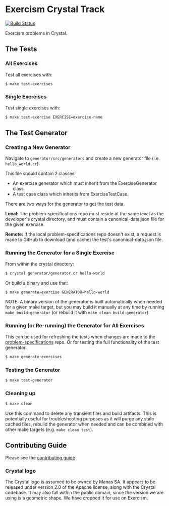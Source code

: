 # Exercism Crystal Track

[![Build Status](https://github.com/exercism/crystal/workflows/Tests/badge.svg?branch=main)](https://github.com/exercism/crystal/actions?query=workflow%3ATests+branch%3Amain)

Exercism problems in Crystal.

## The Tests

### All Exercises

Test all exercises with:
```bash
$ make test-exercises
```

### Single Exercises

Test single exercises with:
```bash
$ make test-exercise EXERCISE=exercise-name
```

## The Test Generator

### Creating a New Generator

Navigate to `generator/src/generators` and create a new generator file (i.e. `hello_world.cr`).

This file should contain 2 classes:
* An exercise generator which must inherit from the ExerciseGenerator class.
* A test case class which inherits from ExerciseTestCase.

There are two ways for the generator to get the test data.

**Local:**
The problem-specifications repo must reside at the same level as the developer's crystal directory, and must contain a canonical-data.json file for the given exercise.

**Remote:**
If the local problem-specifications repo doesn't exist, a request is made to GitHub to download (and cache) the test's canonical-data.json file.

### Running the Generator for a Single Exercise

From within the crystal directory:
```bash
$ crystal generator/generator.cr hello-world
```

Or build a binary and use that:
```bash
$ make generate-exercise GENERATOR=hello-world
```

NOTE: A binary version of the generator is built automatically when needed for a given make target, but you may build it manually at any time by running `make build-generator` (or rebuild it with `make clean build-generator`).

### Running (or Re-running) the Generator for All Exercises

This can be used for refreshing the tests when changes are made to the [problem-specifications](https://github.com/exercism/problem-specifications) repo. Or for testing the full functionality of the test generator.

```bash
$ make generate-exercises
```

### Testing the Generator

```bash
$ make test-generator
```

### Cleaning up

```bash
$ make clean
```

Use this command to delete any transient files and build artifacts. This is potentially useful for troubleshooting purposes as it will purge any stale cached files, rebuild the generator when needed and can be combined with other make targets (e.g. `make clean test`).

## Contributing Guide

Please see the [contributing guide](https://github.com/exercism/x-api/blob/master/CONTRIBUTING.md#the-exercise-data)


### Crystal logo
The Crystal logo is assumed to be owned by Manas SA. It appears to be released under version 2.0 of the Apache license, along with the Crystal codebase. It may also fall within the public domain, since the version we are using is a geometric shape. We have cropped it for use on Exercism.
